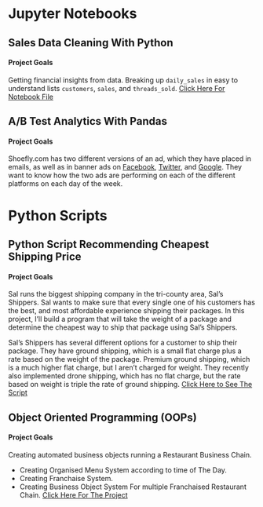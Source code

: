 # Jupyter Notebooks

## Sales Data Cleaning With Python

#### Project Goals
Getting financial insights from data. Breaking up `daily_sales` in easy to understand lists `customers`, `sales`, and `threads_sold`. [Click Here For Notebook File](https://github.com/Emon-ProCoder7/python_projects/blob/master/Sales%20Data%20Cleaning.ipynb)


## A/B Test Analytics With Pandas

#### Project Goals
Shoefly.com has two different versions of an ad, which they have placed in emails, as well as in banner ads on [Facebook](https://web.facebook.com/?_rdc=1&_rdr), [Twitter](twitter.com), and [Google](google.com). They want to know how the two ads are performing on each of the different platforms on each day of the week.


# Python Scripts

## Python Script Recommending Cheapest Shipping Price

#### Project Goals
Sal runs the biggest shipping company in the tri-county area, Sal’s Shippers. Sal wants to make sure that every single one of his customers has the best, and most affordable experience shipping their packages. In this project, I’ll build a program that will take the weight of a package and determine the cheapest way to ship that package using Sal’s Shippers.

Sal’s Shippers has several different options for a customer to ship their package. They have ground shipping, which is a small flat charge plus a rate based on the weight of the package. Premium ground shipping, which is a much higher flat charge, but I aren’t charged for weight. They recently also implemented drone shipping, which has no flat charge, but the rate based on weight is triple the rate of ground shipping. [Click Here to See The Script](https://github.com/Emon-ProCoder7/python_projects/blob/master/Shipping%20Recommendation.py)



## Object Oriented Programming (OOPs)

#### Project Goals
Creating automated business objects running a Restaurant Business Chain.

 - Creating Organised Menu System according to time of The Day.
 - Creating Franchaise System.
 - Creating Business Object System For multiple Franchaised Restaurant Chain. [Click Here For The Project](https://github.com/Emon-ProCoder7/python_projects/blob/master/Object%20Oriented%20Programming(OOPs).py)
